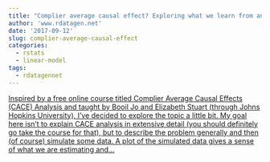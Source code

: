```yaml
---
title: "Complier average causal effect? Exploring what we learn from an RCT with participants who don't do what they are told"
author: 'www.rdatagen.net'
date: '2017-09-12'
slug: complier-average-causal-effect
categories:
  - rstats
  - linear-model
tags:
  - rdatagennet
---
```


[Inspired by a free online course titled Complier Average Causal Effects (CACE) Analysis and taught by Booil Jo and Elizabeth Stuart (through Johns Hopkins University), I’ve decided to explore the topic a little bit. My goal here isn’t to explain CACE analysis in extensive detail (you should definitely go take the course for that), but to describe the problem generally and then (of course) simulate some data. A plot of the simulated data gives a sense of what we are estimating and...<click to read more>](https://www.rdatagen.net/post/cace-explored/)

